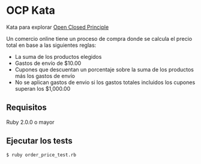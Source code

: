 # OCP Kata

Kata para explorar [Open Closed Principle](http://c2.com/cgi/wiki?OpenClosedPrinciple)

Un comercio online tiene un proceso de compra donde se calcula el
precio total en base a las siguientes reglas:
 - La suma de los productos elegidos
 - Gastos de envío de $10.00
 - Cupones que descuentan un porcentaje sobre la suma de los productos más los gastos de envío
 - No se aplican gastos de envio si los gastos totales incluidos los cupones superan los $1,000.00


## Requisitos
Ruby 2.0.0 o mayor

## Ejecutar los tests
```bash
$ ruby order_price_test.rb
```
